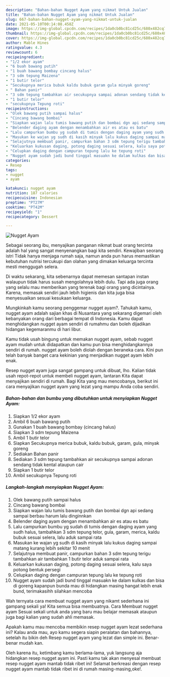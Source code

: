 ```yaml
---
description: "Bahan-bahan Nugget Ayam yang nikmat Untuk Jualan"
title: "Bahan-bahan Nugget Ayam yang nikmat Untuk Jualan"
slug: 667-bahan-bahan-nugget-ayam-yang-nikmat-untuk-jualan
date: 2021-05-10T00:14:08.458Z
image: https://img-global.cpcdn.com/recipes/1da0cb0bc81cd25c/680x482cq70/nugget-ayam-foto-resep-utama.jpg
thumbnail: https://img-global.cpcdn.com/recipes/1da0cb0bc81cd25c/680x482cq70/nugget-ayam-foto-resep-utama.jpg
cover: https://img-global.cpcdn.com/recipes/1da0cb0bc81cd25c/680x482cq70/nugget-ayam-foto-resep-utama.jpg
author: Mable Hines
ratingvalue: 4.3
reviewcount: 6
recipeingredient:
- "1/2 ekor ayam"
- "6 buah bawang putih"
- "1 buah bawang bombay cincang halus"
- "3 sdm tepung Maizena"
- "1 butir telor"
- "Secukupnya merica bubuk kaldu bubuk garam gula minyak goreng"
- " Bahan panir"
- "3 sdm tepung tambahkan air secukupnya sampai adonan sendang tidak kental ataupun cair"
- "1 butir telor"
- "secukupnya Tepung roti"
recipeinstructions:
- "Olek bawang putih sampai halus"
- "Cincang bawang bombai"
- "Siapkan wajan lalu tumis bawang putih dan bombai dgn api sedang sampai berbau harum lalu dinginnkan"
- "Belender daging ayam dengan menambahkan air es atau es batu"
- "Lalu campurkan bumbu yg sudah di tumis dengan daging ayam yang sudh halus, tambahkan 3 sdm tepung telor, gula, garam, merica, kaldu bubuk sesuai selera, lalu aduk sampai rata"
- "Masukan ke wajan yg sudh di kasih minyak lalu kukus daging sampai matang kurang lebih sekitar 10 menit"
- "Selajutnya membuat panir, campurkan bahan 3 sdm tepung terigu tambahkan air tambahkan 1 butir telor aduk sampai rata"
- "Keluarkan kukusan daging, potong daging sesuai selera, kalu saya potong bentuk persegi"
- "Celupkan daging dengan campuran tepung lalu ke tepung roti"
- "Nugget ayam sudah jadi bund tinggal masuakn ke dalam kulkas dan bisa di goreng kapanpun bunda mau di hidangkan masing hangat lebih enak bund, terimakasihh silahkan mencoba"
categories:
- Resep
tags:
- nugget
- ayam

katakunci: nugget ayam 
nutrition: 187 calories
recipecuisine: Indonesian
preptime: "PT27M"
cooktime: "PT42M"
recipeyield: "1"
recipecategory: Dessert

---
```



![Nugget Ayam](https://img-global.cpcdn.com/recipes/1da0cb0bc81cd25c/680x482cq70/nugget-ayam-foto-resep-utama.jpg)

Sebagai seorang ibu, menyajikan panganan nikmat buat orang tercinta adalah hal yang sangat menyenangkan bagi kita sendiri. Kewajiban seorang istri Tidak hanya menjaga rumah saja, namun anda pun harus memastikan kebutuhan nutrisi tercukupi dan olahan yang dimakan keluarga tercinta mesti menggugah selera.

Di waktu  sekarang, kita sebenarnya dapat memesan santapan instan walaupun tidak harus susah mengolahnya lebih dulu. Tapi ada juga orang yang selalu mau memberikan yang terenak bagi orang yang dicintainya. Karena, memasak sendiri jauh lebih higienis dan kita juga bisa menyesuaikan sesuai kesukaan keluarga. 



Mungkinkah kamu seorang penggemar nugget ayam?. Tahukah kamu, nugget ayam adalah sajian khas di Nusantara yang sekarang digemari oleh kebanyakan orang dari berbagai tempat di Indonesia. Kamu dapat menghidangkan nugget ayam sendiri di rumahmu dan boleh dijadikan hidangan kegemaranmu di hari libur.

Kamu tidak usah bingung untuk memakan nugget ayam, sebab nugget ayam mudah untuk didapatkan dan kamu pun bisa menghidangkannya sendiri di rumah. nugget ayam boleh diolah dengan beraneka cara. Kini pun telah banyak banget cara kekinian yang menjadikan nugget ayam lebih enak.

Resep nugget ayam juga sangat gampang untuk dibuat, lho. Kalian tidak usah repot-repot untuk membeli nugget ayam, lantaran Kita dapat menyajikan sendiri di rumah. Bagi Kita yang mau mencobanya, berikut ini cara menyajikan nugget ayam yang lezat yang mampu Anda coba sendiri.

<!--inarticleads1-->

##### Bahan-bahan dan bumbu yang dibutuhkan untuk menyiapkan Nugget Ayam:

1. Siapkan 1/2 ekor ayam
1. Ambil 6 buah bawang putih
1. Gunakan 1 buah bawang bombay (cincang halus)
1. Siapkan 3 sdm tepung Maizena
1. Ambil 1 butir telor
1. Siapkan Secukupnya merica bubuk, kaldu bubuk, garam, gula, minyak goreng
1. Sediakan  Bahan panir
1. Sediakan 3 sdm tepung tambahkan air secukupnya sampai adonan sendang tidak kental ataupun cair
1. Siapkan 1 butir telor
1. Ambil secukupnya Tepung roti




<!--inarticleads2-->

##### Langkah-langkah menyiapkan Nugget Ayam:

1. Olek bawang putih sampai halus
1. Cincang bawang bombai
1. Siapkan wajan lalu tumis bawang putih dan bombai dgn api sedang sampai berbau harum lalu dinginnkan
1. Belender daging ayam dengan menambahkan air es atau es batu
1. Lalu campurkan bumbu yg sudah di tumis dengan daging ayam yang sudh halus, tambahkan 3 sdm tepung telor, gula, garam, merica, kaldu bubuk sesuai selera, lalu aduk sampai rata
1. Masukan ke wajan yg sudh di kasih minyak lalu kukus daging sampai matang kurang lebih sekitar 10 menit
1. Selajutnya membuat panir, campurkan bahan 3 sdm tepung terigu tambahkan air tambahkan 1 butir telor aduk sampai rata
1. Keluarkan kukusan daging, potong daging sesuai selera, kalu saya potong bentuk persegi
1. Celupkan daging dengan campuran tepung lalu ke tepung roti
1. Nugget ayam sudah jadi bund tinggal masuakn ke dalam kulkas dan bisa di goreng kapanpun bunda mau di hidangkan masing hangat lebih enak bund, terimakasihh silahkan mencoba




Wah ternyata cara membuat nugget ayam yang nikamt sederhana ini gampang sekali ya! Kita semua bisa membuatnya. Cara Membuat nugget ayam Sesuai sekali untuk anda yang baru mau belajar memasak ataupun juga bagi kalian yang sudah ahli memasak.

Apakah kamu mau mencoba membikin resep nugget ayam lezat sederhana ini? Kalau anda mau, ayo kamu segera siapin peralatan dan bahannya, setelah itu bikin deh Resep nugget ayam yang lezat dan simple ini. Benar-benar mudah kan. 

Oleh karena itu, ketimbang kamu berlama-lama, yuk langsung aja hidangkan resep nugget ayam ini. Pasti kamu tak akan menyesal membuat resep nugget ayam mantab tidak ribet ini! Selamat berkreasi dengan resep nugget ayam mantab tidak ribet ini di rumah masing-masing,oke!.

